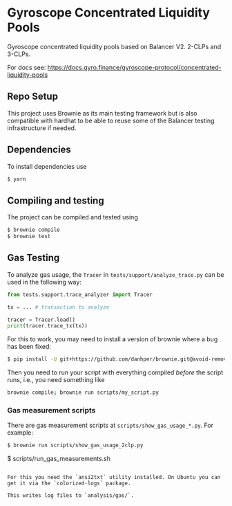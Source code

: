 # Gyroscope Concentrated Liquidity Pools

Gyroscope concentrated liquidity pools based on Balancer V2. 2-CLPs and 3-CLPs.

For docs see: https://docs.gyro.finance/gyroscope-protocol/concentrated-liquidity-pools

## Repo Setup

This project uses Brownie as its main testing framework but is also
compatible with hardhat to be able to reuse some of the Balancer testing
infrastructure if needed.

## Dependencies

To install dependencies use

```bash
$ yarn
```

## Compiling and testing

The project can be compiled and tested using

```bash
$ brownie compile
$ brownie test
```

## Gas Testing

To analyze gas usage, the `Tracer` in `tests/support/analyze_trace.py` can be used in the following way:

```python
from tests.support.trace_analyzer import Tracer

tx = ... # transaction to analyze

tracer = Tracer.load()
print(tracer.trace_tx(tx))
```

For this to work, you may need to install a version of brownie where a bug has been fixed:
```bash
$ pip install -U git+https://github.com/danhper/brownie.git@avoid-removing-dependencies
```

Then you need to run your script with everything compiled *before* the script runs, i.e., you need something like

```bash
brownie compile; brownie run scripts/my_script.py
```

### Gas measurement scripts

There are gas measurement scripts at `scripts/show_gas_usage_*.py`. For example:

```bash
$ brownie run scripts/show_gas_usage_2clp.py
```
$ scripts/run_gas_measurements.sh
```

For this you need the `ansi2txt` utility installed. On Ubuntu you can get it via the `colorized-logs` package.

This writes log files to `analysis/gas/`.

